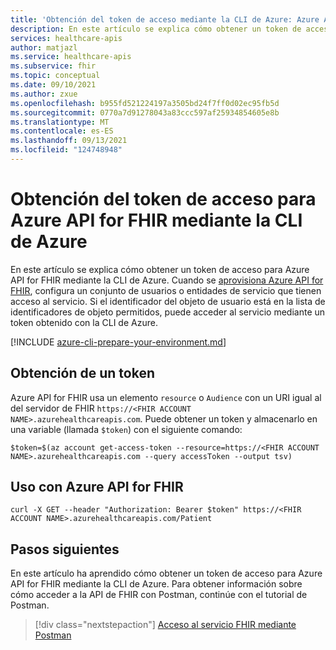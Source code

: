```yaml
---
title: 'Obtención del token de acceso mediante la CLI de Azure: Azure API for FHIR'
description: En este artículo se explica cómo obtener un token de acceso para Azure API for FHIR mediante la CLI de Azure.
services: healthcare-apis
author: matjazl
ms.service: healthcare-apis
ms.subservice: fhir
ms.topic: conceptual
ms.date: 09/10/2021
ms.author: zxue
ms.openlocfilehash: b955fd521224197a3505bd24f7ff0d02ec95fb5d
ms.sourcegitcommit: 0770a7d91278043a83ccc597af25934854605e8b
ms.translationtype: MT
ms.contentlocale: es-ES
ms.lasthandoff: 09/13/2021
ms.locfileid: "124748948"
---
```

# <a name="get-access-token-for-azure-api-for-fhir-using-azure-cli"></a>Obtención del token de acceso para Azure API for FHIR mediante la CLI de Azure

En este artículo se explica cómo obtener un token de acceso para Azure API for FHIR mediante la CLI de Azure. Cuando se [aprovisiona Azure API for FHIR](fhir-paas-portal-quickstart.md), configura un conjunto de usuarios o entidades de servicio que tienen acceso al servicio. Si el identificador del objeto de usuario está en la lista de identificadores de objeto permitidos, puede acceder al servicio mediante un token obtenido con la CLI de Azure.

[!INCLUDE [azure-cli-prepare-your-environment.md](../../../includes/azure-cli-prepare-your-environment.md)]

## <a name="obtain-a-token"></a>Obtención de un token

Azure API for FHIR usa un elemento `resource` o `Audience` con un URI igual al del servidor de FHIR `https://<FHIR ACCOUNT NAME>.azurehealthcareapis.com`. Puede obtener un token y almacenarlo en una variable (llamada `$token`) con el siguiente comando:

```azurecli-interactive
$token=$(az account get-access-token --resource=https://<FHIR ACCOUNT NAME>.azurehealthcareapis.com --query accessToken --output tsv)
```

## <a name="use-with-azure-api-for-fhir"></a>Uso con Azure API for FHIR

```azurecli-interactive
curl -X GET --header "Authorization: Bearer $token" https://<FHIR ACCOUNT NAME>.azurehealthcareapis.com/Patient
```

## <a name="next-steps"></a>Pasos siguientes

En este artículo ha aprendido cómo obtener un token de acceso para Azure API for FHIR mediante la CLI de Azure. Para obtener información sobre cómo acceder a la API de FHIR con Postman, continúe con el tutorial de Postman.

>[!div class="nextstepaction"]
>[Acceso al servicio FHIR mediante Postman](./../use-postman.md)
